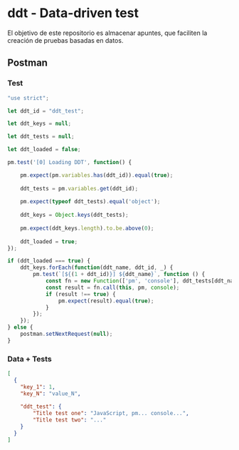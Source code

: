 # ddt - Data-driven test

El objetivo de este repositorio es almacenar apuntes, que faciliten la creación de pruebas basadas en datos.

## Postman

### Test

```javascript
"use strict";

let ddt_id = "ddt_test";

let ddt_keys = null;

let ddt_tests = null;

let ddt_loaded = false;

pm.test('[0] Loading DDT', function() {

    pm.expect(pm.variables.has(ddt_id)).equal(true);
    
    ddt_tests = pm.variables.get(ddt_id);
    
    pm.expect(typeof ddt_tests).equal('object');
    
    ddt_keys = Object.keys(ddt_tests);
   
    pm.expect(ddt_keys.length).to.be.above(0);
    
    ddt_loaded = true;
});

if (ddt_loaded === true) {
    ddt_keys.forEach(function(ddt_name, ddt_id, _) {
        pm.test(`[${(1 + ddt_id)}] ${ddt_name}`, function () {
            const fn = new Function(['pm', 'console'], ddt_tests[ddt_name]);
            const result = fn.call(this, pm, console);
            if (result !== true) {
                pm.expect(result).equal(true);
            }
        });
    });
} else {
    postman.setNextRequest(null);
}
```

### Data + Tests

```json
[
  { 
    "key_1": 1, 
    "key_N": "value_N", 
    
    "ddt_test": {
        "Title test one": "JavaScript, pm... console...", 
        "Title test two": "..."
    }
  }
]
```
